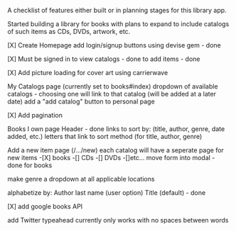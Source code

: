 A checklist of features either built or in planning stages for this library app.

Started building a library for books with plans to expand to include catalogs of
such items as CDs, DVDs, artwork, etc.

[X] Create Homepage 
        add login/signup buttons using devise gem - done
        
[X] Must be signed in
        to view catalogs - done
        to add items - done

[X] Add picture loading for cover art using carrierwave

My Catalogs page (currently set to books#index)
        dropdown of available catalogs 
                - choosing one will link to that catalog (will be added at a later date)
        add a "add catalog" button to personal page
    
[X] Add pagination

Books I own page
        Header - done
        links to sort by: (title, author, genre, date added, etc.)
        letters that link to sort method (for title, author, genre)
    
Add a new item page (/.../new)
        each catalog will have a seperate page for new items
                -[X] books
                -[] CDs
                -[] DVDs
                -[]etc...
        move form into modal - done for books
    
make genre a dropdown at all applicable locations

alphabetize by:
        Author last name (user option)
        Title (default) - done

[X] add google books API

add Twitter typeahead
        currently only works with no spaces between words
        